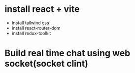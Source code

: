 # install react + vite
 - install tailwind css
 - install react-router-dom
 - install redux-toolkit

# Build real time chat using web socket(socket clint)
  
